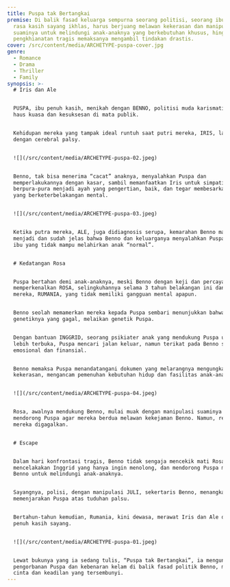```yaml
---
title: Puspa tak Bertangkai
premise: Di balik fasad keluarga sempurna seorang politisi, seorang ibu dengan
  rasa kasih sayang ikhlas, harus berjuang melawan kekerasan dan manipulasi
  suaminya untuk melindungi anak-anaknya yang berkebutuhan khusus, hingga sebuah
  pengkhianatan tragis memaksanya mengambil tindakan drastis.
cover: /src/content/media/ARCHETYPE-puspa-cover.jpg
genre:
  - Romance
  - Drama
  - Thriller
  - Family
synopsis: >-
  # Iris dan Ale


  PUSPA, ibu penuh kasih, menikah dengan BENNO, politisi muda karismatik yang
  haus kuasa dan kesuksesan di mata publik.


  Kehidupan mereka yang tampak ideal runtuh saat putri mereka, IRIS, lahir
  dengan cerebral palsy.


  ![](/src/content/media/ARCHETYPE-puspa-02.jpeg)


  Benno, tak bisa menerima “cacat” anaknya, menyalahkan Puspa dan
  memperlakukannya dengan kasar, sambil memanfaatkan Iris untuk simpati publik,
  berpura-pura menjadi ayah yang pengertian, baik, dan tegar membesarkan anak
  yang berketerbelakangan mental.


  ![](/src/content/media/ARCHETYPE-puspa-03.jpeg)


  Ketika putra mereka, ALE, juga didiagnosis serupa, kemarahan Benno makin
  menjadi dan sudah jelas bahwa Benno dan keluarganya menyalahkan Puspa sebagai
  ibu yang tidak mampu melahirkan anak “normal”.


  # Kedatangan Rosa


  Puspa bertahan demi anak-anaknya, meski Benno dengan keji dan percaya diri
  memperkenalkan ROSA, selingkuhannya selama 3 tahun belakangan ini dan anak
  mereka, RUMANIA, yang tidak memiliki gangguan mental apapun.


  Benno seolah memamerkan mereka kepada Puspa sembari menunjukkan bahwa bukan
  genetiknya yang gagal, melaikan genetik Puspa.


  Dengan bantuan INGGRID, seorang psikiater anak yang mendukung Puspa untuk
  lebih terbuka, Puspa mencari jalan keluar, namun terikat pada Benno secara
  emosional dan finansial.


  Benno memaksa Puspa menandatangani dokumen yang melarangnya mengungkap
  kekerasan, mengancam pemenuhan kebutuhan hidup dan fasilitas anak-anaknya.


  ![](/src/content/media/ARCHETYPE-puspa-04.jpeg)


  Rosa, awalnya mendukung Benno, mulai muak dengan manipulasi suaminya dan
  mendorong Puspa agar mereka berdua melawan kekejaman Benno. Namun, rencana
  mereka digagalkan.


  # Escape


  Dalam hari konfrontasi tragis, Benno tidak sengaja mencekik mati Rosa,
  mencelakakan Inggrid yang hanya ingin menolong, dan mendorong Puspa membunuh
  Benno untuk melindungi anak-anaknya.


  Sayangnya, polisi, dengan manipulasi JULI, sekertaris Benno, menangkap dan
  memenjarakan Puspa atas tuduhan palsu.


  Bertahun-tahun kemudian, Rumania, kini dewasa, merawat Iris dan Ale dengan
  penuh kasih sayang.


  ![](/src/content/media/ARCHETYPE-puspa-01.jpeg)


  Lewat bukunya yang ia sedang tulis, “Puspa tak Bertangkai”, ia mengungkap
  pengorbanan Puspa dan kebenaran kelam di balik fasad politik Benno, menyoroti
  cinta dan keadilan yang tersembunyi.
---
```

